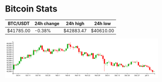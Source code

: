 # Bitcoin Stats

BTC/USDT|24h change|24h high|24h low|
|---|---|---|---|
|$41785.00|-0.38%|$42883.47|$40610.00|

<img src="./chart.svg">
